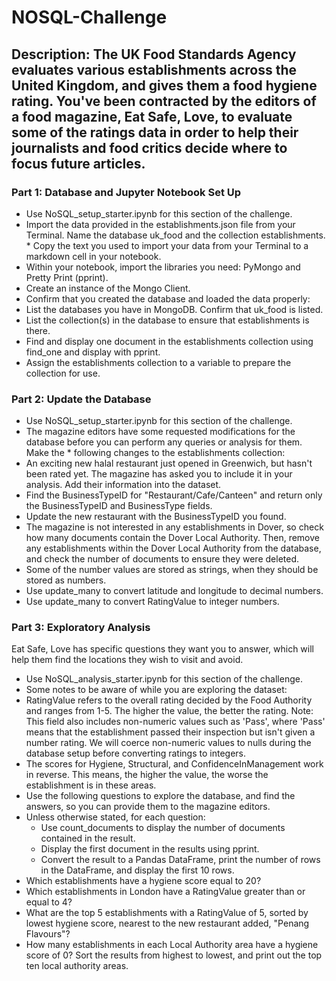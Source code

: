 # NOSQL-Challenge

## Description: The UK Food Standards Agency evaluates various establishments across the United Kingdom, and gives them a food hygiene rating. You've been contracted by the editors of a food magazine, Eat Safe, Love, to evaluate some of the ratings data in order to help their journalists and food critics decide where to focus future articles.

### Part 1: Database and Jupyter Notebook Set Up

* Use NoSQL_setup_starter.ipynb for this section of the challenge.
* Import the data provided in the establishments.json file from your Terminal. Name the database uk_food and the collection establishments. * Copy the text you used to import your data from your Terminal to a markdown cell in your notebook.
* Within your notebook, import the libraries you need: PyMongo and Pretty Print (pprint).
* Create an instance of the Mongo Client.
* Confirm that you created the database and loaded the data properly:
* List the databases you have in MongoDB. Confirm that uk_food is listed.
* List the collection(s) in the database to ensure that establishments is there.
* Find and display one document in the establishments collection using find_one and display with pprint.
* Assign the establishments collection to a variable to prepare the collection for use.


### Part 2: Update the Database

* Use NoSQL_setup_starter.ipynb for this section of the challenge.
* The magazine editors have some requested modifications for the database before you can perform any queries or analysis for them. Make the * following changes to the establishments collection:
* An exciting new halal restaurant just opened in Greenwich, but hasn't been rated yet. The magazine has asked you to include it in your analysis. Add their information into the dataset.
* Find the BusinessTypeID for "Restaurant/Cafe/Canteen" and return only the BusinessTypeID and BusinessType fields.
* Update the new restaurant with the BusinessTypeID you found.
* The magazine is not interested in any establishments in Dover, so check how many documents contain the Dover Local Authority. Then, remove any establishments within the Dover Local Authority from the database, and check the number of documents to ensure they were deleted.
* Some of the number values are stored as strings, when they should be stored as numbers. 
* Use update_many to convert latitude and longitude to decimal numbers.
* Use update_many to convert RatingValue to integer numbers.

### Part 3: Exploratory Analysis

Eat Safe, Love has specific questions they want you to answer, which will help them find the locations they wish to visit and avoid.

* Use NoSQL_analysis_starter.ipynb for this section of the challenge.
* Some notes to be aware of while you are exploring the dataset:
* RatingValue refers to the overall rating decided by the Food Authority and ranges from 1-5. The higher the value, the better the rating.
Note: This field also includes non-numeric values such as 'Pass', where 'Pass' means that the establishment passed their inspection but isn't given a number rating. We will coerce non-numeric values to nulls during the database setup before converting ratings to integers.
* The scores for Hygiene, Structural, and ConfidenceInManagement work in reverse. This means, the higher the value, the worse the establishment is in these areas.
* Use the following questions to explore the database, and find the answers, so you can provide them to the magazine editors.
* Unless otherwise stated, for each question:
  * Use count_documents to display the number of documents contained in the result.
  * Display the first document in the results using pprint.
  * Convert the result to a Pandas DataFrame, print the number of rows in the DataFrame, and display the first 10 rows.
* Which establishments have a hygiene score equal to 20?
* Which establishments in London have a RatingValue greater than or equal to 4?
* What are the top 5 establishments with a RatingValue of 5, sorted by lowest hygiene score, nearest to the new restaurant added, "Penang Flavours"?
* How many establishments in each Local Authority area have a hygiene score of 0? Sort the results from highest to lowest, and print out the top ten local authority areas.
